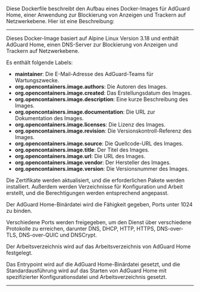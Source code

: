 Diese Dockerfile beschreibt den Aufbau eines Docker-Images für AdGuard Home, einer Anwendung zur Blockierung von Anzeigen und Trackern auf Netzwerkebene. Hier ist eine Beschreibung:

---

Dieses Docker-Image basiert auf Alpine Linux Version 3.18 und enthält AdGuard Home, einen DNS-Server zur Blockierung von Anzeigen und Trackern auf Netzwerkebene.

Es enthält folgende Labels:

- **maintainer**: Die E-Mail-Adresse des AdGuard-Teams für Wartungszwecke.
- **org.opencontainers.image.authors**: Die Autoren des Images.
- **org.opencontainers.image.created**: Das Erstellungsdatum des Images.
- **org.opencontainers.image.description**: Eine kurze Beschreibung des Images.
- **org.opencontainers.image.documentation**: Die URL zur Dokumentation des Images.
- **org.opencontainers.image.licenses**: Die Lizenz des Images.
- **org.opencontainers.image.revision**: Die Versionskontroll-Referenz des Images.
- **org.opencontainers.image.source**: Die Quellcode-URL des Images.
- **org.opencontainers.image.title**: Der Titel des Images.
- **org.opencontainers.image.url**: Die URL des Images.
- **org.opencontainers.image.vendor**: Der Hersteller des Images.
- **org.opencontainers.image.version**: Die Versionsnummer des Images.

Die Zertifikate werden aktualisiert, und die erforderlichen Pakete werden installiert. Außerdem werden Verzeichnisse für Konfiguration und Arbeit erstellt, und die Berechtigungen werden entsprechend angepasst.

Der AdGuard Home-Binärdatei wird die Fähigkeit gegeben, Ports unter 1024 zu binden.

Verschiedene Ports werden freigegeben, um den Dienst über verschiedene Protokolle zu erreichen, darunter DNS, DHCP, HTTP, HTTPS, DNS-over-TLS, DNS-over-QUIC und DNSCrypt.

Der Arbeitsverzeichnis wird auf das Arbeitsverzeichnis von AdGuard Home festgelegt.

Das Entrypoint wird auf die AdGuard Home-Binärdatei gesetzt, und die Standardausführung wird auf das Starten von AdGuard Home mit spezifizierter Konfigurationsdatei und Arbeitsverzeichnis gesetzt.

---
